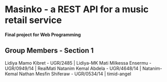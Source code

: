 # Masinko - a REST API for a music retail service
#### Final project for Web Programming

## Group Members - Section 1

Lidiya Mamo Kibret - UGR/2485 | Lidiya-MK
Mati Milkessa Ensermu - UGR/0949/14 | RealMati
Natanim Kemal Abdela - UGR/4648/14 | Natanim-Kemal
Nathan Mesfin Shiferaw - UGR/0534/14 | timid-angel
